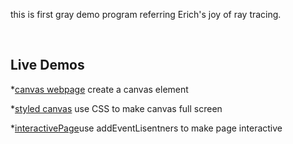 
this is  first gray demo program referring Erich's joy of ray tracing.

<br>
<h2> Live Demos </h2>

*[canvas webpage](https://lilycr73.github.io/2024TRproject/myWebpage-e0.html) create a canvas element

*[styled canvas](https://lilycr73.github.io/2024TRproject/styledcanvas-e1.html) use CSS to make canvas full screen

*[interactivePage](https://lilycr73.github.io/2024TRproject/interactivePage-e3.html)use addEventLisentners to make page interactive
